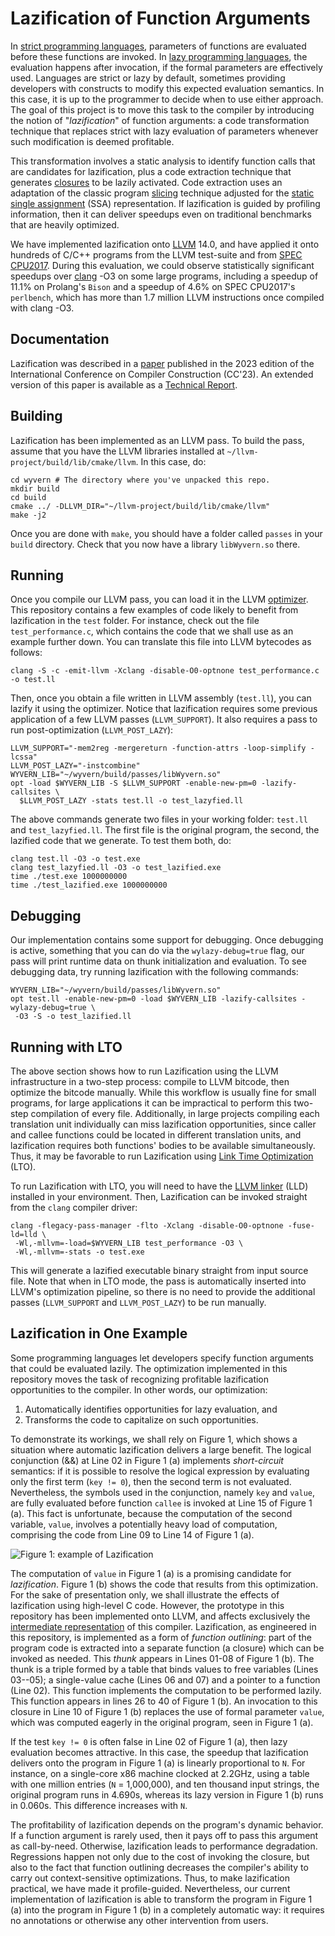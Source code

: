 # Lazification of Function Arguments

In [strict programming languages](https://en.wikipedia.org/wiki/Evaluation_strategy#Strict_evaluation), parameters of functions are evaluated before these functions are invoked. In [lazy programming languages](https://en.wikipedia.org/wiki/Evaluation_strategy#Non-strict_evaluation), the evaluation happens after invocation, if the formal parameters are effectively used. Languages are strict or lazy by default, sometimes providing developers with constructs to modify this expected evaluation semantics. In this case, it is up to the programmer to decide when to use either approach. The goal of this project is to move this task to the compiler by introducing the notion of "*lazification*" of function arguments: a code transformation technique that replaces strict with lazy evaluation of parameters whenever such modification is deemed profitable.

This transformation involves a static analysis to identify function calls that are candidates for lazification, plus a code extraction technique that generates [closures](https://en.wikipedia.org/wiki/Closure_(computer_programming)) to be lazily activated. Code extraction uses an adaptation of the classic program [slicing](https://en.wikipedia.org/wiki/Program_slicing) technique adjusted for the [static single assignment](https://en.wikipedia.org/wiki/Static_single-assignment_form) (SSA) representation. If lazification is guided by profiling information, then it can deliver speedups even on traditional benchmarks that are heavily optimized.

We have implemented lazification onto [LLVM](https://llvm.org/) 14.0, and have applied it onto hundreds of C/C++ programs from the LLVM test-suite and from [SPEC CPU2017](https://www.spec.org/cpu2017/). During this evaluation, we could observe statistically significant speedups over [clang](https://clang.llvm.org/) -O3 on some large programs, including a speedup of 11.1% on Prolang's `Bison` and a speedup of 4.6% on SPEC CPU2017's `perlbench`, which has more than 1.7 million LLVM instructions once compiled with clang -O3.

## Documentation

Lazification was described in a [paper](https://homepages.dcc.ufmg.br/~fernando/publications/papers/CC23_Breno.pdf) published in the 2023 edition of the International Conference on Compiler Construction (CC'23).
An extended version of this paper is available as a [Technical Report](assets/TechReport012022.pdf).

## Building

Lazification has been implemented as an LLVM pass. To build the pass, assume that you have the LLVM libraries installed at `~/llvm-project/build/lib/cmake/llvm`. In this case, do:

```shell
cd wyvern # The directory where you've unpacked this repo.
mkdir build
cd build
cmake ../ -DLLVM_DIR="~/llvm-project/build/lib/cmake/llvm"
make -j2
```
    
Once you are done with `make`, you should have a folder called `passes` in your `build` directory. Check that you now have a library `libWyvern.so` there.

## Running

Once you compile our LLVM pass, you can load it in the LLVM [optimizer](https://llvm.org/docs/CommandGuide/opt.html). This repository contains a few examples of code likely to benefit from lazification in the `test` folder. For instance, check out the file `test_performance.c`, which contains the code that we shall use as an example further down. You can translate this file into LLVM bytecodes as follows:

```shell
clang -S -c -emit-llvm -Xclang -disable-O0-optnone test_performance.c  -o test.ll
```

Then, once you obtain a file written in LLVM assembly (`test.ll`), you can lazify it using the optimizer. Notice that lazification requires some previous application of a few LLVM passes (`LLVM_SUPPORT`). It also requires a pass to run post-optimization (`LLVM_POST_LAZY`):

```shell
LLVM_SUPPORT="-mem2reg -mergereturn -function-attrs -loop-simplify -lcssa"
LLVM_POST_LAZY="-instcombine"
WYVERN_LIB="~/wyvern/build/passes/libWyvern.so"
opt -load $WYVERN_LIB -S $LLVM_SUPPORT -enable-new-pm=0 -lazify-callsites \
  $LLVM_POST_LAZY -stats test.ll -o test_lazyfied.ll
```
      
The above commands generate two files in your working folder: `test.ll` and `test_lazyfied.ll`. The first file is the original program, the second, the lazified code that we generate. To test them both, do:

```shell
clang test.ll -O3 -o test.exe
clang test_lazyfied.ll -O3 -o test_lazified.exe
time ./test.exe 1000000000
time ./test_lazified.exe 1000000000
```

## Debugging

Our implementation contains some support for debugging.
Once debugging is active, something that you can do via the `wylazy-debug=true` flag,
our pass will print runtime data on thunk initialization and evaluation.
To see debugging data, try running lazification with the following commands:

```shell
WYVERN_LIB="~/wyvern/build/passes/libWyvern.so"
opt test.ll -enable-new-pm=0 -load $WYVERN_LIB -lazify-callsites -wylazy-debug=true \
 -O3 -S -o test_lazified.ll
```


## Running with LTO

The above section shows how to run Lazification using the LLVM infrastructure in a two-step process: compile to LLVM bitcode, then optimize the bitcode manually. While this workflow is usually fine for small programs, for large applications it can be impractical to perform this two-step compilation of every file. Additionally, in large projects compiling each translation unit individually can miss lazification opportunities, since caller and callee functions could be located in different translation units, and lazification requires both functions' bodies to be available simultaneously. Thus, it may be favorable to run Lazification using [Link Time Optimization](https://llvm.org/docs/LinkTimeOptimization.html) (LTO).

To run Lazification with LTO, you will need to have the [LLVM linker](https://lld.llvm.org/) (LLD) installed in your environment. Then, Lazification can be invoked straight from the `clang` compiler driver:

```shell
clang -flegacy-pass-manager -flto -Xclang -disable-O0-optnone -fuse-ld=lld \
 -Wl,-mllvm=-load=$WYVERN_LIB test_performance -O3 \
 -Wl,-mllvm=-stats -o test.exe
```

This will generate a lazified executable binary straight from input source file. Note that when in LTO mode, the pass is automatically inserted into LLVM's optimization pipeline, so there is no need to provide the additional passes (`LLVM_SUPPORT` and `LLVM_POST_LAZY`) to be run manually.

## Lazification in One Example

Some programming languages let developers specify function arguments that could be evaluated lazily. The optimization implemented in this repository moves the task of recognizing profitable lazification opportunities to the compiler. In other words, our optimization:

1. Automatically  identifies opportunities for lazy evaluation, and
2. Transforms the code to capitalize on such opportunities.

To demonstrate its workings, we shall rely on Figure 1, which shows a situation where automatic lazification delivers a large benefit. The logical conjunction (&&) at Line 02 in Figure 1 (a) implements *short-circuit* semantics: if it is possible to resolve the logical expression by evaluating only the first term (`key != 0`), then the second term is not evaluated. Nevertheless, the symbols used in the conjunction, namely `key` and `value`, are fully evaluated before function `callee` is invoked at Line 15 of Figure 1 (a). This fact is unfortunate, because the computation of the second variable, `value`, involves a potentially heavy load of computation, comprising the code from Line 09 to Line 14 of Figure 1 (a).


![Figure 1: example of Lazification](/assets/images/ShortCircuitExample.png)

The computation of `value` in Figure 1 (a) is a  promising candidate for *lazification*. Figure 1 (b) shows the code that results from this optimization. For the sake of presentation only, we shall illustrate the effects of lazification using high-level C code. However, the prototype in this repository has been implemented onto LLVM, and affects exclusively the [intermediate representation](https://llvm.org/docs/LangRef.html) of this compiler. Lazification, as engineered in this repository, is implemented as a form of *function outlining*: part of the program code is extracted into a separate function (a closure) which can be invoked as needed. This *thunk* appears in Lines 01-08 of Figure 1 (b). The thunk is a triple formed by a table that binds values to free variables (Lines 03--05); a single-value cache (Lines 06 and 07) and a pointer to a function (Line 02). This function implements the computation to be performed lazily. This function appears in lines 26 to 40 of Figure 1 (b). An invocation to this closure in Line 10 of Figure 1 (b) replaces the use of formal parameter `value`, which was computed eagerly in the original program, seen in Figure 1 (a).

If the test `key != 0` is often false in Line 02 of Figure 1 (a), then lazy evaluation becomes attractive. In this case, the speedup that lazification delivers onto the program in Figure 1 (a) is linearly proportional to `N`. For instance, on a single-core x86 machine clocked at 2.2GHz, using a table with  one million entries (`N` = 1,000,000), and ten thousand input strings, the original program runs in 4.690s, whereas its lazy version in Figure 1 (b) runs in 0.060s. This difference increases with `N`.

The profitability of lazification depends on the program's dynamic behavior. If a function argument is rarely used, then it pays off to pass this argument as call-by-need. Otherwise, lazification leads to performance degradation. Regressions happen not only due to the cost of invoking the closure, but also to the fact that function outlining decreases the compiler's ability to carry out context-sensitive optimizations. Thus, to make lazification practical, we have made it profile-guided. Nevertheless, our current implementation of lazification is able to transform the program in Figure 1 (a) into the program in Figure 1 (b) in a completely automatic way: it requires no annotations or otherwise any other intervention from users.
